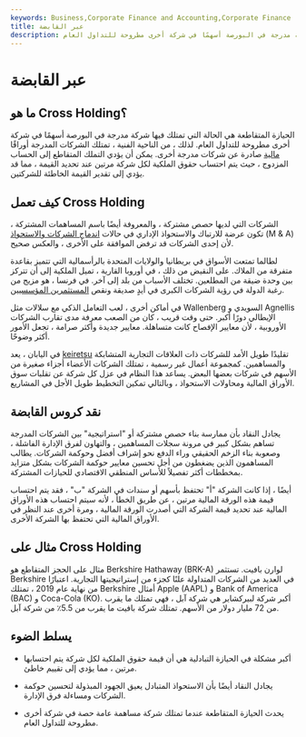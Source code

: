 ```yaml
---
keywords: Business,Corporate Finance and Accounting,Corporate Finance
title: عبر القابضة
description: الحيازة المتقاطعة هي الحالة التي تمتلك فيها شركة مدرجة في البورصة أسهمًا في شركة أخرى مطروحة للتداول العام.
---
```


# عبر القابضة
## ما هو Cross Holding؟

الحيازة المتقاطعة هي الحالة التي تمتلك فيها شركة مدرجة في البورصة أسهمًا في شركة أخرى مطروحة للتداول العام. لذلك ، من الناحية الفنية ، تمتلك الشركات المدرجة أوراقًا [مالية](/security) صادرة عن شركات مدرجة أخرى. يمكن أن يؤدي التملك المتقاطع إلى الحساب المزدوج ، حيث يتم احتساب حقوق الملكية لكل شركة مرتين عند تحديد القيمة ، مما قد يؤدي إلى تقدير القيمة الخاطئة للشركتين.

## كيف تعمل Cross Holding

الشركات التي لديها حصص مشتركة ، والمعروفة أيضًا باسم المساهمات المشتركة ، تكون عرضة للارتباك والاستحواذ الإداري في حالات [اندماج الشركات والاستحواذ](/mergersandacquisitions) (M & A) لأن إحدى الشركات قد ترفض الموافقة على الأخرى ، والعكس صحيح.

لطالما تمتعت الأسواق في بريطانيا والولايات المتحدة بالرأسمالية التي تتميز بقاعدة متفرقة من الملاك. على النقيض من ذلك ، في أوروبا القارية ، تميل الملكية إلى أن تتركز بين وحدة ضيقة من المطلعين. تختلف الأسباب من بلد إلى آخر. في فرنسا ، هو مزيج من رغبة الدولة في رؤية الشركات الكبرى في أيدٍ صديقة ونقص [المستثمرين المؤسسيين](/institutionalinvestor).

في أماكن أخرى ، لعب التعامل الذكي مع سلالات مثل Wallenberg السويدي و Agnellis الإيطالي دورًا أكبر. حتى وقت قريب ، كان من الصعب معرفة مدى تقارب الشركات الأوروبية ، لأن معايير الإفصاح كانت متساهلة. معايير جديدة وأكثر صرامة ، تجعل الأمور أكثر وضوحًا.

في اليابان ، يعد [keiretsu](/keiretsu) تقليدًا طويل الأمد للشركات ذات العلاقات التجارية المتشابكة والمساهمين. كمجموعة أعمال غير رسمية ، تمتلك الشركات الأعضاء أجزاء صغيرة من الأسهم في شركات بعضها البعض. يساعد هذا النظام في عزل كل شركة عن تقلبات سوق الأوراق المالية ومحاولات الاستحواذ ، وبالتالي تمكين التخطيط طويل الأجل في المشاريع.

## نقد كروس القابضة

يجادل النقاد بأن ممارسة بناء حصص مشتركة أو "استراتيجية" بين الشركات المدرجة تساهم بشكل كبير في مرونة سجلات المساهمين ، والتهاون لفرق الإدارة الفاشلة ، وصعوبة بناء الزخم الحقيقي وراء الدفع نحو إشراف أفضل وحوكمة الشركات. يطالب المساهمون الذين يضغطون من أجل تحسين معايير حوكمة الشركات بشكل متزايد بمخططات أكثر تفصيلاً للأساس المنطقي الاقتصادي للحيازات المشتركة.

أيضًا ، إذا كانت الشركة "أ" تحتفظ بأسهم أو سندات في الشركة "ب" ، فقد يتم احتساب قيمة هذه الورقة المالية مرتين ، عن طريق الخطأ ، لأنه سيتم احتساب هذه الأوراق المالية عند تحديد قيمة الشركة التي أصدرت الورقة المالية ، ومرة أخرى عند النظر في الأوراق المالية التي تحتفظ بها الشركة الأخرى.

## مثال على Cross Holding

مثال على الحجز المتقاطع هو Berkshire Hathaway (BRK-A) لوارن بافيت. تستثمر Berkshire في العديد من الشركات المتداولة علنًا كجزء من إستراتيجيتها التجارية. اعتبارًا من نهاية عام 2019 ، تمتلك Berkshire أمثال Apple (AAPL) و Bank of America (BAC) و Coca-Cola (KO). أكبر شركة لبيركشاير هي شركة آبل ، فهي تمتلك ما يقرب من 72 مليار دولار من الأسهم. تمتلك شركة بافيت ما يقرب من 5.5٪ من شركة آبل.

## يسلط الضوء

- أكبر مشكلة في الحيازة التبادلية هي أن قيمة حقوق الملكية لكل شركة يتم احتسابها مرتين ، مما يؤدي إلى تقييم خاطئ.

- يجادل النقاد أيضًا بأن الاستحواذ المتبادل يعيق الجهود المبذولة لتحسين حوكمة الشركات ومساءلة فرق الإدارة.

- يحدث الحيازة المتقاطعة عندما تمتلك شركة مساهمة عامة حصة في شركة أخرى مطروحة للتداول العام.

